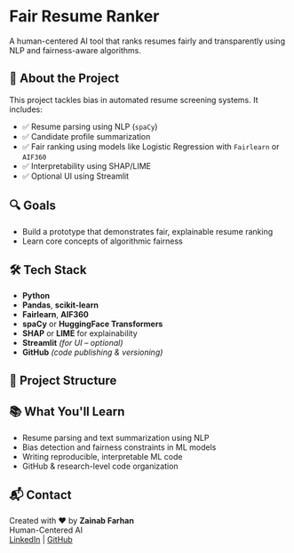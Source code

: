 # Fair Resume Ranker

A human-centered AI tool that ranks resumes fairly and transparently using NLP and fairness-aware algorithms.

## 🚀 About the Project

This project tackles bias in automated resume screening systems. It includes:

- ✅ Resume parsing using NLP (`spaCy`)
- ✅ Candidate profile summarization
- ✅ Fair ranking using models like Logistic Regression with `Fairlearn` or `AIF360`
- ✅ Interpretability using SHAP/LIME
- ✅ Optional UI using Streamlit

## 🔍 Goals

- Build a prototype that demonstrates fair, explainable resume ranking
- Learn core concepts of algorithmic fairness

## 🛠️ Tech Stack

- **Python**
- **Pandas**, **scikit-learn**
- **Fairlearn**, **AIF360**
- **spaCy** or **HuggingFace Transformers**
- **SHAP** or **LIME** for explainability
- **Streamlit** *(for UI – optional)*
- **GitHub** *(code publishing & versioning)*

## 📁 Project Structure


## 📚 What You'll Learn

- Resume parsing and text summarization using NLP
- Bias detection and fairness constraints in ML models
- Writing reproducible, interpretable ML code
- GitHub & research-level code organization

## 📬 Contact

Created with ❤️ by **Zainab Farhan**  
 Human-Centered AI  
[LinkedIn](https://www.linkedin.com/in/zainab-farhan) | [GitHub](https://github.com/Zainabfarhan99)

